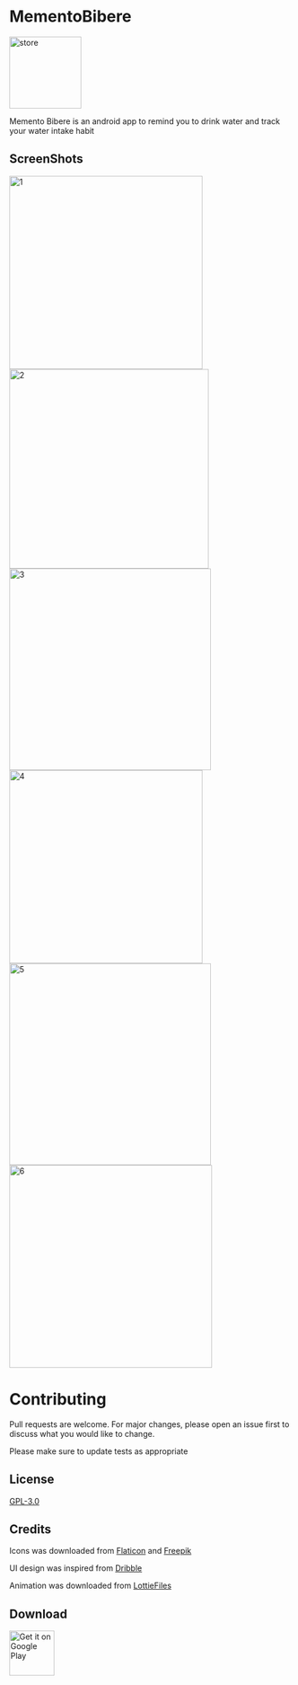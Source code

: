 # MementoBibere

<img width="128" height="128" alt="store" src="https://github.com/rMarduk87/MementoBibere/assets/30796324/79fa6d8a-3913-41ed-8486-b0c3166ed6b5">


Memento Bibere is an android app to remind you to drink water and track your water intake habit

## ScreenShots


<img width="344" alt="1" src="https://github.com/rMarduk87/MementoBibere/assets/30796324/30bf694d-d83f-4271-9dff-5e5e0413c13c"> 
<img width="355" alt="2" src="https://github.com/rMarduk87/MementoBibere/assets/30796324/d7d0a392-b047-4e17-8295-c358e6e0bb83">
<img width="359" alt="3" src="https://github.com/rMarduk87/MementoBibere/assets/30796324/bb8bf2ae-ae1e-4a14-ba02-6651b029bb6e">
<img width="344" alt="4" src="https://github.com/rMarduk87/MementoBibere/assets/30796324/65aaa0d1-3280-43dc-883f-a97523e7af19"> 
<img width="359" alt="5" src="https://github.com/rMarduk87/MementoBibere/assets/30796324/116ab9a8-a380-4349-8a3a-88a65e39bac1">
<img width="361" alt="6" src="https://github.com/rMarduk87/MementoBibere/assets/30796324/d73d34b3-7fbc-4414-86ce-d9c8b3f80a8a">


# Contributing
Pull requests are welcome. For major changes, please open an issue first to discuss what you would like to change.

Please make sure to update tests as appropriate

## License
[GPL-3.0](https://github.com/z3r0c00l-2k/AquaDroid/blob/master/LICENSE)

## Credits
Icons was downloaded from [Flaticon](https://www.flaticon.com) and [Freepik](https://www.freepik.com)

UI design was inspired from [Dribble](https://dribbble.com)

Animation was downloaded from [LottieFiles](https://lottiefiles.com)

## Download
[<img src="https://play.google.com/intl/en_us/badges/images/generic/en_badge_web_generic.png"
      alt="Get it on Google Play"
      height="80">](https://play.google.com/store/apps/details?id=rpt.tool.mementobibere)

